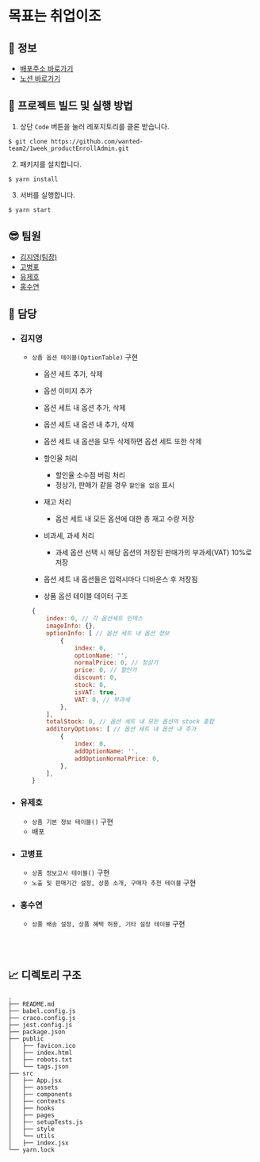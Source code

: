 # 목표는 취업이조

## 🚀 정보

- [배포주소 바로가기]()
- [노션 바로가기](https://sleepy-oxygen-343.notion.site/41970b5fee2d45aebd7b01de061039eb)

## 🧐 프로젝트 빌드 및 실행 방법

1. 상단 `Code` 버튼을 눌러 레포지토리를 클론 받습니다.

```
$ git clone https://github.com/wanted-team2/1week_productEnrollAdmin.git
```

2. 패키지를 설치합니다.

```
$ yarn install
```

3. 서버를 실행합니다.

```
$ yarn start
```

## 😎 팀원

- [김지영(팀장)](https://github.com/Jeong-jeong)
- [고병표](https://github.com/kokoball)
- [유제호](https://ludacirs.github.io/)
- [홍수연](https://github.com/suyeon-hong)

## 🌈 담당

- ### 김지영

  - `상품 옵션 테이블(OptionTable)` 구현

    - 옵션 세트 추가, 삭제
    - 옵션 이미지 추가
    - 옵션 세트 내 옵션 추가, 삭제
    - 옵션 세트 내 옵션 내 추가, 삭제
    - 옵션 세트 내 옵션을 모두 삭제하면 옵션 세트 또한 삭제
    - 할인율 처리
      - 할인율 소수점 버림 처리
      - 정상가, 판매가 같을 경우 `할인율 없음` 표시
    - 재고 처리
      - 옵션 세트 내 모든 옵션에 대한 총 재고 수량 저장
    - 비과세, 과세 처리

      - 과세 옵션 선택 시 해당 옵션의 저장된 판매가의 부과세(VAT) 10%로 저장

    - 옵션 세트 내 옵션들은 입력시마다 디바운스 후 저장됨

    - 상품 옵션 테이블 데이터 구조

    ```js
    {
    	index: 0, // 각 옵션세트 인덱스
    	imageInfo: {},
    	optionInfo: [ // 옵션 세트 내 옵션 정보
    		{
    			index: 0,
    			optionName: '',
    			normalPrice: 0, // 정상가
    			price: 0, // 할인가
    			discount: 0,
    			stock: 0,
    			isVAT: true,
    			VAT: 0, // 부과세
    		},
    	],
    	totalStock: 0, // 옵션 세트 내 모든 옵션의 stock 총합
    	additoryOptions: [ // 옵션 세트 내 옵션 내 추가
    		{
    			index: 0,
    			addOptionName: '',
    			addOptionNormalPrice: 0,
    		},
    	],
    }
    ```

- ### 유제호

  - `상품 기본 정보 테이블()` 구현
  - 배포

- ### 고병표

  - `상품 정보고시 테이블()` 구현
  - `노출 및 판매기간 설정, 상품 소개, 구매자 추천 테이블` 구현

- ### 홍수연
  - `상품 배송 설정, 상품 혜택 허용, 기타 설정 테이블` 구현

<br>
<br>

## 📈 디렉토리 구조

```
.
├── README.md
├── babel.config.js
├── craco.config.js
├── jest.config.js
├── package.json
├── public
│   ├── favicon.ico
│   ├── index.html
│   ├── robots.txt
│   └── tags.json
├── src
│   ├── App.jsx
│   ├── assets
│   ├── components
│   ├── contexts
│   ├── hooks
│   ├── pages
│   ├── setupTests.js
│   ├── style
│   └── utils
│   ├── index.jsx
└── yarn.lock
```

